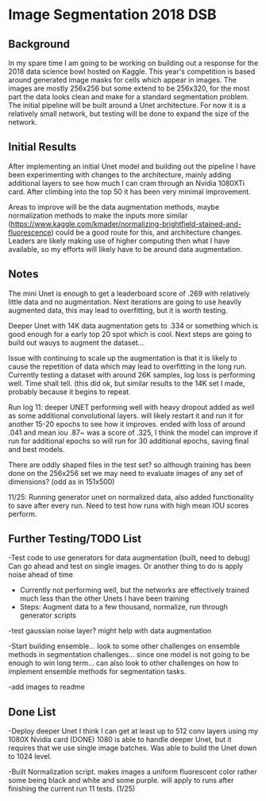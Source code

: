 # Image Segmentation 2018 DSB

## Background

In my spare time I am going to be working on building out a response for the 2018 data science bowl hosted on Kaggle. This year's competition is based around generated image masks for cells which appear in images. The images are mostly 256x256 but some extend to be 256x320, for the most part the data looks clean and make for a standard segmentation problem. The initial pipeline will be built around a Unet architecture. For now it is a relatively small network, but testing will be done to expand the size of the network. 

## Initial Results

After implementing an initial Unet model and building out the pipeline I have been experimenting with changes to the architecture, mainly adding additional layers to see how much I can cram through an Nvidia 1080XTi card. After climbing into the top 50 it has been very minimal improvement. 

Areas to improve will be the data augmentation methods, maybe normalization methods to make the inputs more similar (https://www.kaggle.com/kmader/normalizing-brightfield-stained-and-fluorescence) could be a good route for this, and architecture changes. Leaders are likely making use of higher computing then what I have available, so my efforts will likely have to be around data augmentation.  

## Notes
The mini Unet is enough to get a leaderboard score of .269 with relatively little data and no augmentation. Next iterations are going to use heavily augmented data, this may lead to overfitting, but it is worth testing.

Deeper Unet with 14K data augmentation gets to .334 or something which is good enough for a early top 20 spot which is cool. Next steps are going to build out wauys to augment the dataset...

Issue with continuing to scale up the augmentation is that it is likely to cause the repetition of data which may lead to overfitting in the long run. Currently testing a dataset with around 26K samples, log loss is performing well. Time shall tell. (this did ok, but similar results to the 14K set I made, probably because it begins to repeat.

Run log 11: deeper UNET performing well with heavy dropout added as well as some additional convolutional layers. will likely restart it and run it for another 15-20 epochs to see how it improves. ended with loss of around .041 and mean iou .87~ was a score of .325, I think the model can improve if run for additional epochs so will run for 30 additional epochs, saving final and best models.

There are oddly shaped files in the test set? so although training has been done on the 256x256 set we may need to evaluate images of any set of dimensions? (odd as in 151x500)

11/25: Running generator unet on normalized data, also added functionality to save after every run. Need to test how runs with high mean IOU scores perform.

## Further Testing/TODO List

-Test code to use generators for data augmentation (built, need to debug)
  Can go ahead and test on single images. Or another thing to do is apply noise ahead of time
  - Currently not performing well, but the networks are effectively trained much less than the other Unets I have been training
  - Steps: Augment data to a few thousand, normalize, run through generator scripts

-test gaussian noise layer? might help with data augmentation

-Start building ensemble... look to some other challenges on ensemble methods in segmentation challenges... since one model is not going to be enough to win long term... can also look to other challenges on how to implement ensemble methods for segmentation tasks.

-add images to readme

## Done List

-Deploy deeper Unet I think I can get at least up to 512 conv layers using my 1080X Nvidia card (DONE)
  1080 is able to handle deeper Unet, but it requires that we use single image batches. Was able to build the Unet down to 1024 level.
  
-Built Normalization script. makes images a uniform fluorescent color rather some being black and white and some purple. will apply to runs after finishing the current run 11 tests. (1/25)
